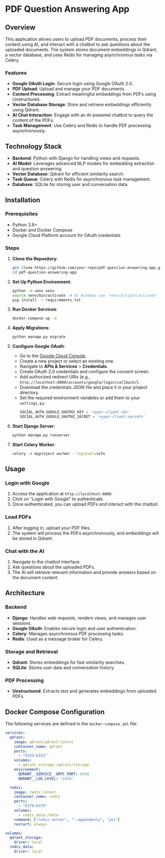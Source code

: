 # PDF Question Answering App

## Overview

This application allows users to upload PDF documents, process their content using AI, and interact with a chatbot to ask questions about the uploaded documents. The system stores document embeddings in Qdrant, a vector database, and uses Redis for managing asynchronous tasks via Celery.

### Features
- **Google OAuth Login**: Secure login using Google OAuth 2.0.
- **PDF Upload**: Upload and manage your PDF documents.
- **Content Processing**: Extract meaningful embeddings from PDFs using Unstructured.
- **Vector Database Storage**: Store and retrieve embeddings efficiently using Qdrant.
- **AI Chat Interaction**: Engage with an AI-powered chatbot to query the content of the PDFs.
- **Task Management**: Use Celery and Redis to handle PDF processing asynchronously.

## Technology Stack
- **Backend**: Python with Django for handling views and requests.
- **AI Model**: Leverages advanced NLP models for embedding extraction and question answering.
- **Vector Database**: Qdrant for efficient similarity search.
- **Task Queue**: Celery with Redis for asynchronous task management.
- **Database**: SQLite for storing user and conversation data.

## Installation

### Prerequisites
- Python 3.8+
- Docker and Docker Compose
- Google Cloud Platform account for OAuth credentials

### Steps

1. **Clone the Repository**:
    ```bash
    git clone https://github.com/your-repo/pdf-question-answering-app.git
    cd pdf-question-answering-app
    ```

2. **Set Up Python Environment**:
    ```bash
    python -m venv venv
    source venv/bin/activate  # On Windows use `venv\Scripts\activate`
    pip install -r requirements.txt
    ```

3. **Run Docker Services**:
    ```bash
    docker-compose up -d
    ```

4. **Apply Migrations**:
    ```bash
    python manage.py migrate
    ```

5. **Configure Google OAuth**:
    - Go to the [Google Cloud Console](https://console.cloud.google.com/).
    - Create a new project or select an existing one.
    - Navigate to **APIs & Services** > **Credentials**.
    - Create OAuth 2.0 credentials and configure the consent screen.
    - Add authorized redirect URIs (e.g., `http://localhost:8000/accounts/google/login/callback/`).
    - Download the credentials JSON file and place it in your project directory.
    - Set the required environment variables or add them to your `settings.py`:
      ```python
      SOCIAL_AUTH_GOOGLE_OAUTH2_KEY = '<your-client-id>'
      SOCIAL_AUTH_GOOGLE_OAUTH2_SECRET = '<your-client-secret>'
      ```

6. **Start Django Server**:
    ```bash
    python manage.py runserver
    ```

7. **Start Celery Worker**:
    ```bash
    celery -A myproject worker --loglevel=info
    ```

## Usage

### Login with Google
1. Access the application at `http://localhost:8000`.
2. Click on "Login with Google" to authenticate.
3. Once authenticated, you can upload PDFs and interact with the chatbot.

### Load PDFs
1. After logging in, upload your PDF files.
2. The system will process the PDFs asynchronously, and embeddings will be stored in Qdrant.

### Chat with the AI
1. Navigate to the chatbot interface.
2. Ask questions about the uploaded PDFs.
3. The AI will retrieve relevant information and provide answers based on the document content.

## Architecture

### Backend
- **Django**: Handles web requests, renders views, and manages user sessions.
- **Google OAuth**: Enables secure login and user authentication.
- **Celery**: Manages asynchronous PDF processing tasks.
- **Redis**: Used as a message broker for Celery.

### Storage and Retrieval
- **Qdrant**: Stores embeddings for fast similarity searches.
- **SQLite**: Stores user data and conversation history.

### PDF Processing
- **Unstructured**: Extracts text and generates embeddings from uploaded PDFs.

## Docker Compose Configuration

The following services are defined in the `docker-compose.yml` file:

```yaml
services:
  qdrant:
    image: qdrant/qdrant:latest
    container_name: qdrant
    ports:
      - "6333:6333"
    volumes:
      - qdrant_storage:/qdrant/storage
    environment:
      QDRANT__SERVICE__GRPC_PORT: 6334
      QDRANT__LOG_LEVEL: "info"

  redis:
    image: redis:latest
    container_name: redis
    ports:
      - "6379:6379"
    volumes:
      - redis_data:/data
    command: ["redis-server", "--appendonly", "yes"]
    restart: always

volumes:
  qdrant_storage:
    driver: local
  redis_data:
    driver: local
